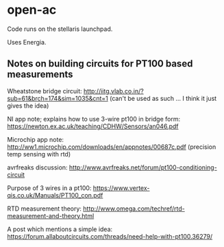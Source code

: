 # open-ac

Code runs on the stellaris launchpad.

Uses Energia.

## Notes on building circuits for PT100 based measurements

Wheatstone bridge circuit: http://iitg.vlab.co.in/?sub=61&brch=174&sim=1035&cnt=1 (can't be used as such ... I think it just
gives the idea)

NI app note; explains how to use 3-wire pt100 in bridge form: https://newton.ex.ac.uk/teaching/CDHW/Sensors/an046.pdf

Microchip app note: http://ww1.microchip.com/downloads/en/appnotes/00687c.pdf (precision temp sensing with rtd)

avrfreaks discussion: http://www.avrfreaks.net/forum/pt100-conditioning-circuit

Purpose of 3 wires in a pt100: https://www.vertex-qis.co.uk/Manuals/PT100_con.pdf

RTD measurement theory: http://www.omega.com/techref/rtd-measurement-and-theory.html

A post which mentions a simple idea: https://forum.allaboutcircuits.com/threads/need-help-with-pt100.36279/



